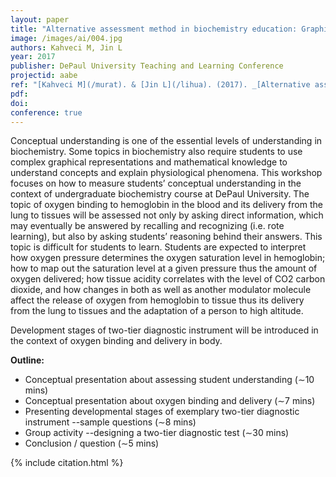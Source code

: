 ```yaml
---
layout: paper
title: "Alternative assessment method in biochemistry education: Graphical representation of oxygen binding and delivery"
image: /images/ai/004.jpg
authors: Kahveci M, Jin L
year: 2017
publisher: DePaul University Teaching and Learning Conference
projectid: aabe
ref: "[Kahveci M](/murat). & [Jin L](/lihua). (2017). _[Alternative assessment method in biochemistry education: Graphical representation of oxygen binding and delivery](/ekj)_. Paper presented at DePaul University Teaching and Learning Conference. Workshop. Chicago, IL, USA. May 5, 2017."
pdf:
doi:
conference: true
---
```


Conceptual understanding is one of the essential levels of understanding in biochemistry. Some topics in biochemistry also require students to use complex graphical representations and mathematical knowledge to understand concepts and explain physiological phenomena. This workshop focuses on how to measure students’ conceptual understanding in the context of undergraduate biochemistry course at DePaul University.
The topic of oxygen binding to hemoglobin in the blood and its delivery from the lung to tissues will be assessed not only by asking direct information, which may eventually be answered by recalling and recognizing (i.e. rote learning), but also by asking students’ reasoning behind their answers. This topic is difficult for students to learn. Students are expected to interpret how oxygen pressure determines the oxygen saturation level in hemoglobin; how to map out the saturation level at a given pressure thus the amount of oxygen delivered; how tissue acidity correlates with the level of CO2 carbon dioxide, and how changes in both as well as another modulator molecule affect the release of oxygen from hemoglobin to tissue thus its delivery from the lung to tissues and the adaptation of a person to high altitude.

Development stages of two-tier diagnostic instrument will be introduced in the context of oxygen binding and delivery in body.

**Outline:**

- Conceptual presentation about assessing student understanding (∼10 mins)
- Conceptual presentation about oxygen binding and delivery (∼7 mins)
- Presenting developmental stages of exemplary two-tier diagnostic instrument --sample questions (∼8 mins)
- Group activity --designing a two-tier diagnostic test (∼30 mins)
- Conclusion / question (∼5 mins)

{% include citation.html %}